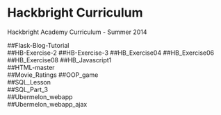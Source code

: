 Hackbright Curriculum 
=====================

Hackbright Academy Curriculum - Summer 2014

##Flask-Blog-Tutorial	
##HB-Exercise-2	
##HB-Exercise-3	
##HB_Exercise04	
##HB_Exercise06	
##HB_Exercise08	
##HB_Javascript1	
##HTML-master	
##Movie_Ratings	
##OOP_game	
##SQL_Lesson	
##SQL_Part_3	
##Ubermelon_webapp	
##Ubermelon_webapp_ajax	
